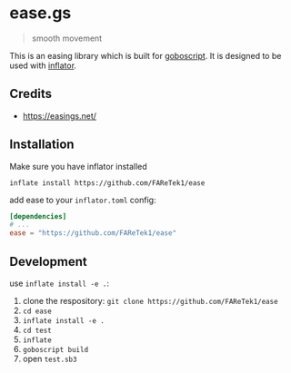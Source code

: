 # ease.gs

> smooth movement

This is an easing library which is built for [goboscript](https://github.com/aspizu/goboscript).
It is designed to be used with [inflator](https://github.com/faretek1/inflator).

## Credits

- https://easings.net/

## Installation

Make sure you have inflator installed

`inflate install https://github.com/FAReTek1/ease`

add ease to your `inflator.toml` config:
```toml
[dependencies]
# ...
ease = "https://github.com/FAReTek1/ease"
```

## Development

use `inflate install -e .`:

1. clone the respository: `git clone https://github.com/FAReTek1/ease`
2. `cd ease`
3. `inflate install -e .`
4. `cd test`
5. `inflate`
6. `goboscript build`
7. open `test.sb3`
